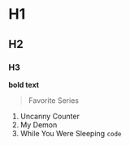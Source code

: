 # H1
## H2
### H3
**bold text**
> Favorite Series
1. Uncanny Counter
2. My Demon
3. While You Were Sleeping
`code`
